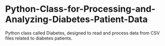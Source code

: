 # Python-Class-for-Processing-and-Analyzing-Diabetes-Patient-Data
Python class called Diabetes, designed to read and process data from CSV files related to diabetes patients.
